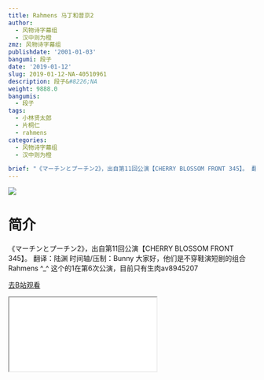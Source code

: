```yaml
---
title: Rahmens 马丁和普京2
author:
  - 风物诗字幕组
  - 汉中则为橙
zmz: 风物诗字幕组
publishdate: '2001-01-03'
bangumi: 段子
date: '2019-01-12'
slug: 2019-01-12-NA-40510961
description: 段子&#8226;NA
weight: 9888.0
bangumis:
  - 段子
tags:
  - 小林贤太郎
  - 片桐仁
  - rahmens
categories:
  - 风物诗字幕组
  - 汉中则为橙

brief: "《マーチンとプーチン2》，出自第11回公演【CHERRY BLOSSOM FRONT 345】。 翻译：陆渊 时间轴/压制：Bunny 大家好，他们是不穿鞋演短剧的组合Rahmens ^_^ 这个的1在第6次公演，目前只有生肉av8945207"
---
```

![](https://i.imgur.com/shEGEIh.jpg)
# 简介  
《マーチンとプーチン2》，出自第11回公演【CHERRY BLOSSOM FRONT 345】。
翻译：陆渊 时间轴/压制：Bunny
大家好，他们是不穿鞋演短剧的组合Rahmens ^_^
这个的1在第6次公演，目前只有生肉av8945207  

[去B站观看](https://www.bilibili.com/video/av40510961/)
<div class ="resp-container"><iframe class="testiframe" src="//player.bilibili.com/player.html?aid=40510961"", scrolling="no", allowfullscreen="true" > </iframe></div> 
